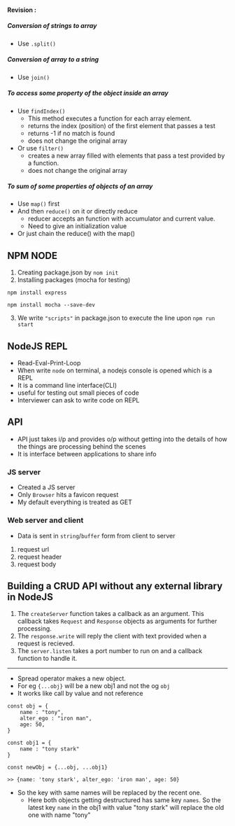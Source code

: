 #### Revision :

##### Conversion of strings to array 

- Use `.split()`

##### Conversion of array to a string 

- Use `join()`

##### To access some property of the object inside an array 

- Use `findIndex()`
  - This method executes a function for each array element.
  - returns the index (position) of the first element that passes a test
  - returns -1 if no match is found
  - does not change the original array
- Or use `filter()`
  - creates a new array filled with elements that pass a test provided by a function.
  - does not change the original array

##### To sum of some properties of objects of an array

- Use `map()` first 
- And then `reduce()` on it or directly reduce
  - reducer accepts an function with accumulator and current value.
  - Need to give an initialization value
- Or just chain the reduce() with the map()

## NPM NODE

1. Creating package.json by `nom init`
2. Installing packages (mocha for testing)
```
npm install express

npm install mocha --save-dev
```
3. We write `"scripts"` in package.json to execute the line upon `npm run start`

## NodeJS REPL

- Read-Eval-Print-Loop
- When write `node` on terminal, a nodejs console is opened which is a REPL
- It is a command line interface(CLI)
- useful for testing out small pieces of code
- Interviewer can ask to write code on REPL 

## API

- API just takes i/p and provides o/p without getting into the details of how the things are processing behind the scenes
- It is interface between applications to share info

### JS server

- Created a JS server
- Only `Browser` hits a favicon request
- My default everything is treated as GET

### Web server and client

- Data is sent in `string`/`buffer` form from client to server

1. request url
2. request header
3. request body

## Building a CRUD API without any external library in NodeJS

1. The `createServer` function takes a callback as an argument. This callback takes `Request` and `Response` objects as arguments for further processing.
2. The `response.write` will reply the client with text provided when a request is recieved.
3. The `server.listen` takes a port number to run on and a callback function to handle it.

---

- Spread operator makes a new object.
- For eg `{...obj}` will be a new obj1 and not the og `obj`
- It works like call by value and not reference
```
const obj = { 
    name : "tony",
    alter_ego : "iron man", 
    age: 50,
}

const obj1 = { 
    name : "tony stark"
}

const newObj = {...obj, ...obj1}

>> {name: 'tony stark', alter_ego: 'iron man', age: 50}
```
- So the key with same names will be replaced by the recent one. 
  - Here both objects getting destructured has same key `names`. So the latest key `name` in the obj1 with value "tony stark" will replace the old one with name "tony"